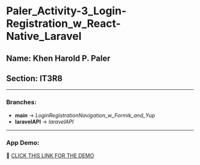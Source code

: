 # Paler_Activity-3_Login-Registration_w_React-Native_Laravel

## Name: **Khen Harold P. Paler**
## Section: **IT3R8**

---

### Branches:

- **main** -> *LoginRegistrationNavigation_w_Formik_and_Yup*
- **laravelAPI** -> *laravelAPI*

---

### App Demo:

📱 [CLICK THIS LINK FOR THE DEMO](https://drive.google.com/file/d/11CgbSGgDBKHcweXRqtvlPwpzIiDxEOlI/view?usp=sharing)

